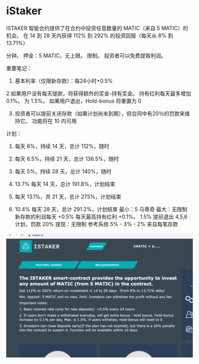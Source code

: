 # iStaker

ISTAKER 智能合约提供了在合约中投资任意数量的 MATIC（来自 5 MATIC）的机会。
在 14 到 28 天内获得 112% 到 292% 的投资回报（每天从 8% 到 13.71%）

分钟。 押金：5 MATIC，无上限。 限制。 投资者可以免费提取利润。

重要笔记：

1. 基本利率（仅限新存款）：每24小时+0.5%

2.如果用户没有每天提款，将获得额外的奖金-持有奖金。 持有红利每天最多增加 0.1%。 为 1.5%。 如果用户退出，Hold-bonus 将重置为 0

3. 投资者可以提前关闭存款（如果计划尚未到期），但合同中有20％的罚款来维持它。 功能将在 10 内可用

计划：

1. 每天 8%，持续 14 天，总计 112%，随时

2. 每天 6.5%，持续 21 天，总计 136.5%，随时

3. 每天 5%，持续 28 天，总计 140%，随时

4. 13.7% 每天 14 天，总计 191.8%，计划结束

5. 每天 13.1%，共 21 天，总计 275%，计划结束

6. 10.4% 每天 28 天，总计 291.2%，计划结束
    最小：5 马蒂奇
    最大：无限制
    新存款的利润每天 +0.5%
    每天最高持有红利 +0.1%。 1.5%
    提前退出 4,5,6 计划，罚款 20%
    提现：无限制
    参考系统 5% - 3% - 2% 来自每笔存款

![istakerio-dapp-high-risk-matic-image1_8e17b392c316a4e07809b12b49a79dae](istakerio-dapp-high-risk-matic-image1_8e17b392c316a4e07809b12b49a79dae.png)

